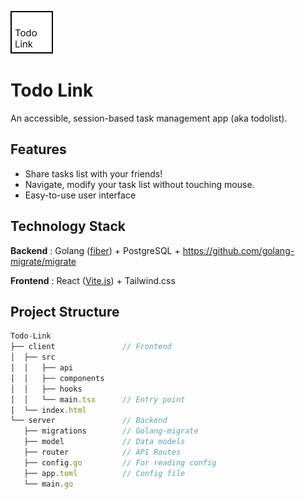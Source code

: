 ![Logo](./client/public/Logo.png)

# Todo Link

An accessible, session-based task management app (aka todolist).

## Features

- Share tasks list with your friends!
- Navigate, modify your task list without touching mouse.
- Easy-to-use user interface

## Technology Stack

**Backend** : Golang ([fiber](https://gofiber.io/)) + PostgreSQL + https://github.com/golang-migrate/migrate

**Frontend** : React ([Vite.js](https://vitejs.dev/)) + Tailwind.css

## Project Structure

```js
Todo-Link
├── client               // Frontend
│  ├── src
│  │   ├── api
│  │   ├── components
│  │   ├── hooks
│  │   └── main.tsx      // Entry point
│  └── index.html
└── server               // Backend
   ├── migrations        // Golang-migrate
   ├── model             // Data models
   ├── router            // API Routes
   ├── config.go         // For reading config
   ├── app.toml          // Config file
   └── main.go
```
